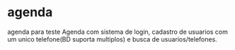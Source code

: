 # agenda
agenda para teste
Agenda com sistema de login, cadastro de usuarios com um unico telefone(BD suporta multiplos) e busca de usuarios/telefones. 

